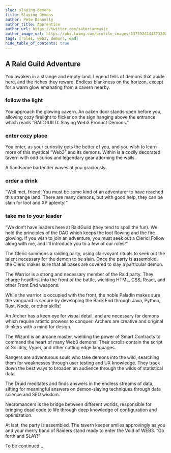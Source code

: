```yaml
---
slug: slaying-demons
title: Slaying Demons
author: Pete Donnelly
author_title: Apprentice
author_url: https://twitter.com/satorianmusic
author_image_url: https://pbs.twimg.com/profile_images/1375524144373202944/qrCSNF_N_400x400.jpg
tags: [roles, web3, demons, d&d]
hide_table_of_contents: true
---
```


## A Raid Guild Adventure

You awaken in a strange and empty land. Legend tells of demons that abide here, and the riches they reward. Endless blankness on the horizon, except for a warm glow emanating from a cavern nearby.

### follow the light

You approach the glowing cavern. An oaken door stands open before you, allowing cozy firelight to flicker on the sign hanging above the entrance which reads “RAIDGUILD: Slaying Web3 Product Demons.”

### enter cozy place

You enter, as your curiosity gets the better of you, and you wish to learn more of this mystical “Web3” and its demons. Within is a cozily decorated tavern with odd curios and legendary gear adorning the walls.

A handsome bartender waves at you graciously.

### order a drink

“Well met, friend! You must be some kind of an adventurer to have reached this strange land. There are many demons, but with good help, they can be slain for loot and XP aplenty!”

### take me to your leader

“We don’t have leaders here at RaidGuild (they tend to spoil the fun). We hold the principles of the DAO which keeps the loot flowing and the fire glowing. If you wish to join an adventure, you must seek out a Cleric! Follow along with me, and I’ll introduce you to a few of our roles!”

The Cleric summons a raiding party, using clairvoyant rituals to seek out the talent necessary for the demon to be slain. Once the party is assembled, the Cleric makes sure that all bases are covered to slay a particular demon.

The Warrior is a strong and necessary member of the Raid party. They charge headfirst into the front of the battle, wielding HTML, CSS, React, and other Front End weapons.

While the warrior is occupied with the front, the noble Paladin makes sure the vanguard is secure by developing the Back End through Java, Python, Rust, Node, or other skills!

An Archer has a keen eye for visual detail, and are necessary for demons which require artistic prowess to conquer. Archers are creative and original thinkers with a mind for design.

The Wizard is an arcane master, wielding the power of Smart Contracts to command the heart of many Web3 demons! Their scrolls contain the script of Solidity, Vyper, and other cutting edge languages.

Rangers are adventurous souls who take demons into the wild, searching them for weaknesses through user testing and UX knowledge. They track down the best ways to broaden an audience through the wilds of statistical data.

The Druid meditates and finds answers in the endless streams of data, sifting for meaningful answers on demon-slaying techniques through data science and SEO wisdom.

Necromancers is the bridge between different worlds, responsible for bringing dead code to life through deep knowledge of configuration and optimization.

At last, the party is assembled. The tavern keeper smiles approvingly as you and your merry band of Raiders stand ready to enter the Void of WEB3. “Go forth and SLAY!”

To be continued...
